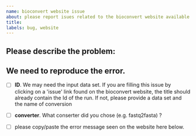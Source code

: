 ```yaml
---
name: bioconvert website issue
about: please report isues related to the bioconvert website available on bioconvert.pasteur.fr
title:
labels: bug, website
---
```


## Please describe the problem:

## We need to reproduce the error.

* [ ] **ID**. We may need the input data set. If you are filling this issue by clicking on a 'issue' link found on the bioconvert website, the title should already contain the Id of the run. If not, please provide a data set and the name of conversion
- [ ] **converter**. What conserter did you chose (e.g. fastq2fasta) ?
- [ ] please copy/paste the error message seen on the website here below.

